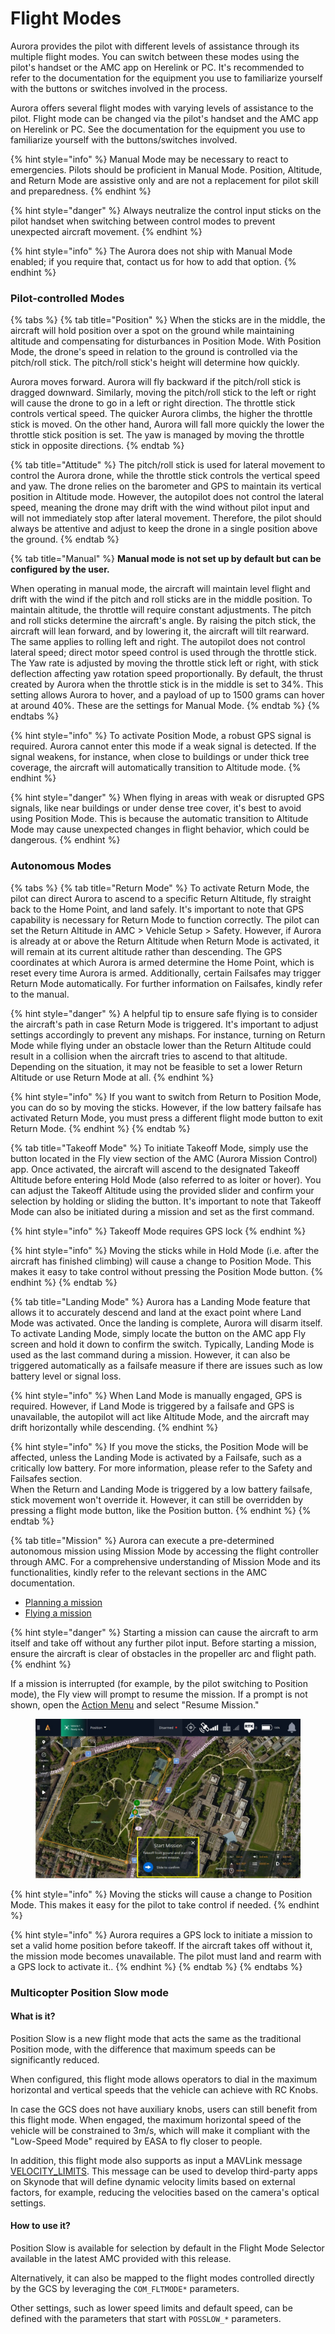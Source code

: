 # Flight Modes

Aurora provides the pilot with different levels of assistance through its multiple flight modes. You can switch between these modes using the pilot's handset or the AMC app on Herelink or PC. It's recommended to refer to the documentation for the equipment you use to familiarize yourself with the buttons or switches involved in the process.

Aurora offers several flight modes with varying levels of assistance to the pilot. Flight mode can be changed via the pilot's handset and the AMC app on Herelink or PC. See the documentation for the equipment you use to familiarize yourself with the buttons/switches involved.



{% hint style="info" %}
Manual Mode may be necessary to react to emergencies. Pilots should be proficient in Manual Mode. Position, Altitude, and Return Mode are assistive only and are not a replacement for pilot skill and preparedness.&#x20;
{% endhint %}

{% hint style="danger" %}
Always neutralize the control input sticks on the pilot handset when switching between control modes to prevent unexpected aircraft movement.
{% endhint %}

{% hint style="info" %}
The Aurora does not ship with Manual Mode enabled; if you require that, contact us for how to add that option.
{% endhint %}

### Pilot-controlled Modes

{% tabs %}
{% tab title="Position" %}
When the sticks are in the middle, the aircraft will hold position over a spot on the ground while maintaining altitude and compensating for disturbances in Position Mode. With Position Mode, the drone's speed in relation to the ground is controlled via the pitch/roll stick. The pitch/roll stick's height will determine how quickly.&#x20;

Aurora moves forward. Aurora will fly backward if the pitch/roll stick is dragged downward. Similarly, moving the pitch/roll stick to the left or right will cause the drone to go in a left or right direction. The throttle stick controls vertical speed. The quicker Aurora climbs, the higher the throttle stick is moved. On the other hand, Aurora will fall more quickly the lower the throttle stick position is set. The yaw is managed by moving the throttle stick in opposite directions.
{% endtab %}

{% tab title="Attitude" %}
The pitch/roll stick is used for lateral movement to control the Aurora drone, while the throttle stick controls the vertical speed and yaw. The drone relies on the barometer and GPS to maintain its vertical position in Altitude mode. However, the autopilot does not control the lateral speed, meaning the drone may drift with the wind without pilot input and will not immediately stop after lateral movement. Therefore, the pilot should always be attentive and adjust to keep the drone in a single position above the ground.
{% endtab %}

{% tab title="Manual" %}
**Manual mode is not set up by default but can be configured by the user.**

When operating in manual mode, the aircraft will maintain level flight and drift with the wind if the pitch and roll sticks are in the middle position. To maintain altitude, the throttle will require constant adjustments. The pitch and roll sticks determine the aircraft's angle. By raising the pitch stick, the aircraft will lean forward, and by lowering it, the aircraft will tilt rearward. The same applies to rolling left and right. The autopilot does not control lateral speed; direct motor speed control is used through the throttle stick. The Yaw rate is adjusted by moving the throttle stick left or right, with stick deflection affecting yaw rotation speed proportionally. By default, the thrust created by Aurora when the throttle stick is in the middle is set to 34%. This setting allows Aurora to hover, and a payload of up to 1500 grams can hover at around 40%. These are the settings for Manual Mode.
{% endtab %}
{% endtabs %}

{% hint style="info" %}
To activate Position Mode, a robust GPS signal is required. Aurora cannot enter this mode if a weak signal is detected. If the signal weakens, for instance, when close to buildings or under thick tree coverage, the aircraft will automatically transition to Altitude mode.
{% endhint %}

{% hint style="danger" %}
When flying in areas with weak or disrupted GPS signals, like near buildings or under dense tree cover, it's best to avoid using Position Mode. This is because the automatic transition to Altitude Mode may cause unexpected changes in flight behavior, which could be dangerous.
{% endhint %}



### Autonomous Modes

{% tabs %}
{% tab title="Return Mode" %}
To activate Return Mode, the pilot can direct Aurora to ascend to a specific Return Altitude, fly straight back to the Home Point, and land safely. It's important to note that GPS capability is necessary for Return Mode to function correctly. The pilot can set the Return Altitude in AMC > Vehicle Setup > Safety. However, if Aurora is already at or above the Return Altitude when Return Mode is activated, it will remain at its current altitude rather than descending. The GPS coordinates at which Aurora is armed determine the Home Point, which is reset every time Aurora is armed. Additionally, certain Failsafes may trigger Return Mode automatically. For further information on Failsafes, kindly refer to the manual.



{% hint style="danger" %}
A helpful tip to ensure safe flying is to consider the aircraft's path in case Return Mode is triggered. It's important to adjust settings accordingly to prevent any mishaps. For instance, turning on Return Mode while flying under an obstacle lower than the Return Altitude could result in a collision when the aircraft tries to ascend to that altitude. Depending on the situation, it may not be feasible to set a lower Return Altitude or use Return Mode at all.
{% endhint %}

{% hint style="info" %}
If you want to switch from Return to Position Mode, you can do so by moving the sticks. However, if the low battery failsafe has activated Return Mode, you must press a different flight mode button to exit Return Mode.
{% endhint %}
{% endtab %}

{% tab title="Takeoff Mode" %}
To initiate Takeoff Mode, simply use the button located in the Fly view section of the AMC (Aurora Mission Control) app. Once activated, the aircraft will ascend to the designated Takeoff Altitude before entering Hold Mode (also referred to as loiter or hover). You can adjust the Takeoff Altitude using the provided slider and confirm your selection by holding or sliding the button. It's important to note that Takeoff Mode can also be initiated during a mission and set as the first command.

{% hint style="info" %}
Takeoff Mode requires GPS lock
{% endhint %}

{% hint style="info" %}
Moving the sticks while in Hold Mode (i.e. after the aircraft has finished climbing) will cause a change to Position Mode. This makes it easy to take control without pressing the Position Mode button.
{% endhint %}
{% endtab %}

{% tab title="Landing Mode" %}
Aurora has a Landing Mode feature that allows it to accurately descend and land at the exact point where Land Mode was activated. Once the landing is complete, Aurora will disarm itself. To activate Landing Mode, simply locate the button on the AMC app Fly screen and hold it down to confirm the switch. Typically, Landing Mode is used as the last command during a mission. However, it can also be triggered automatically as a failsafe measure if there are issues such as low battery level or signal loss.



{% hint style="info" %}
When Land Mode is manually engaged, GPS is required. However, if Land Mode is triggered by a failsafe and GPS is unavailable, the autopilot will act like Altitude Mode, and the aircraft may drift horizontally while descending.
{% endhint %}

{% hint style="info" %}
If you move the sticks, the Position Mode will be affected, unless the Landing Mode is activated by a Failsafe, such as a critically low battery. For more information, please refer to the Safety and Failsafes section.\
When the Return and Landing Mode is triggered by a low battery failsafe, stick movement won't override it. However, it can still be overridden by pressing a flight mode button, like the Position button.
{% endhint %}
{% endtab %}

{% tab title="Mission" %}
Aurora can execute a pre-determined autonomous mission using Mission Mode by accessing the flight controller through AMC. For a comprehensive understanding of Mission Mode and its functionalities, kindly refer to the relevant sections in the AMC documentation.

* [Planning a mission](https://docs.auterion.com/operators/flight-operations/fly)
* [Flying a mission](https://docs.auterion.com/operators/flight-operations/fly/flying-a-mission)

{% hint style="danger" %}
Starting a mission can cause the aircraft to arm itself and take off without any further pilot input. Before starting a mission, ensure the aircraft is clear of obstacles in the propeller arc and flight path.
{% endhint %}

If a mission is interrupted (for example, by the pilot switching to Position mode), the Fly view will prompt to resume the mission. If a prompt is not shown, open the [Action Menu](https://docs.auterion.com/operators/flight-operations/fly/flying-a-mission) and select "Resume Mission."

<figure><img src="../../.gitbook/assets/flying_a_mission_start_mission.jpg" alt=""><figcaption></figcaption></figure>





{% hint style="info" %}
Moving the sticks will cause a change to Position Mode. This makes it easy for the pilot to take control if needed.
{% endhint %}

{% hint style="info" %}
Aurora requires a GPS lock to initiate a mission to set a valid home position before takeoff. If the aircraft takes off without it, the mission mode becomes unavailable. The pilot must land and rearm with a GPS lock to activate it..
{% endhint %}
{% endtab %}
{% endtabs %}



### Multicopter Position Slow mode

#### What is it?

Position Slow is a new flight mode that acts the same as the traditional Position mode, with the difference that maximum speeds can be significantly reduced.

When configured, this flight mode allows operators to dial in the maximum horizontal and vertical speeds that the vehicle can achieve with RC Knobs.&#x20;

In case the GCS does not have auxiliary knobs, users can still benefit from this flight mode. When engaged, the maximum horizontal speed of the vehicle will be constrained to 3m/s, which will make it compliant with the "Low-Speed Mode" required by EASA to fly closer to people.

In addition, this flight mode also supports as input a MAVLink message [VELOCITY\_LIMITS](https://github.com/Auterion/mavlink/blob/9d025e7b1f8cb98a78bead86e5b789c9c7c16a66/message\_definitions/v1.0/development.xml#L430-L437). This message can be used to develop third-party apps on Skynode that will define dynamic velocity limits based on external factors, for example, reducing the velocities based on the camera's optical settings.

#### How to use it?

Position Slow is available for selection by default in the Flight Mode Selector available in the latest AMC provided with this release.

Alternatively, it can also be mapped to the flight modes controlled directly by the GCS by leveraging the `COM_FLTMODE*` parameters.

Other settings, such as lower speed limits and default speed, can be defined with the parameters that start with `POSSLOW_*`  parameters.



